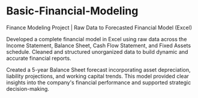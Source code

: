 # Basic-Financial-Modeling
Finance Modeling Project | Raw Data to Forecasted Financial Model (Excel)

Developed a complete financial model in Excel using raw data across the Income Statement, Balance Sheet, Cash Flow Statement, and Fixed Assets schedule. Cleaned and structured unorganized data to build dynamic and accurate financial reports.

Created a 5-year Balance Sheet forecast incorporating asset depreciation, liability projections, and working capital trends. This model provided clear insights into the company's financial performance and supported strategic decision-making.
